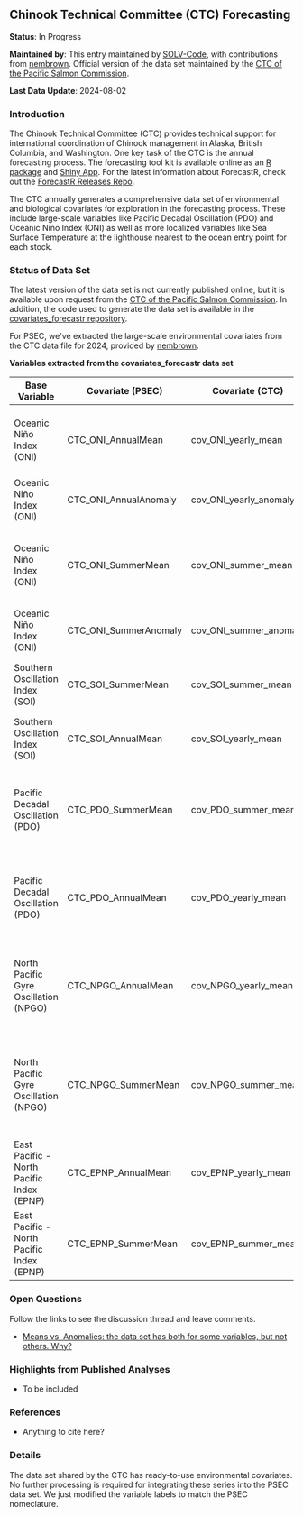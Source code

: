 ## Chinook Technical Committee (CTC) Forecasting

**Status**: In Progress

**Maintained by**: This entry maintained by [SOLV-Code](https://github.com/SOLV-Code), with contributions from [nembrown](https://github.com/nembrown). Official version of the data set maintained by the [CTC of the Pacific Salmon Commission](https://www.psc.org/membership-lists/).

**Last Data Update**: 2024-08-02

### Introduction

The Chinook Technical Committee (CTC) provides technical support for international coordination of Chinook management in Alaska, British Columbia, and Washington. One key task of the CTC is the annual forecasting process. The forecasting tool kit is available online as an [R package](https://github.com/SalmonForecastR/ForecastR-Package) and [Shiny App](https://github.com/SalmonForecastR/ForecastR-App). For the latest information about ForecastR, check out the [ForecastR Releases Repo](https://github.com/SalmonForecastR/ForecastR-Releases).

The CTC annually generates a comprehensive data set of environmental and biological covariates for exploration in the forecasting process. These include large-scale variables like Pacific Decadal Oscillation (PDO) and Oceanic Niño Index (ONI) as well as more localized variables like Sea Surface Temperature at the lighthouse nearest to the ocean entry point for each stock.


### Status of Data Set

The latest version of the data set is not currently published online, but it is available upon request from the [CTC of the Pacific Salmon Commission](https://www.psc.org/membership-lists/). In addition, the code used to generate the data set is available in the [covariates_forecastr repository](https://github.com/nembrown/covariates_forecastr).

For PSEC, we've extracted the large-scale environmental covariates from the CTC data file for 2024, provided by [nembrown](https://github.com/nembrown). 

**Variables extracted from the covariates_forecastr data set**

Base Variable | Covariate (PSEC) | Covariate (CTC) | Description  | Year Match
-- | -- | -- | -- | --
Oceanic Niño Index (ONI) | CTC_ONI_AnnualMean | cov_ONI_yearly_mean	| Mean of monthly values Jan-Dec using Nino 3.4 series  | TBI
Oceanic Niño Index (ONI) | CTC_ONI_AnnualAnomaly | cov_ONI_yearly_anomaly		|   TBI  using Nino 3.4 series| TBI
Oceanic Niño Index (ONI) | CTC_ONI_SummerMean | cov_ONI_summer_mean		| Mean of monthly values May-Sep (inclusive) using Nino 3.4 series  | TBI
Oceanic Niño Index (ONI) | CTC_ONI_SummerAnomaly| cov_ONI_summer_anomaly		| TBI  using Nino 3.4 series | TBI
Southern Oscillation Index (SOI) | CTC_SOI_SummerMean| cov_SOI_summer_mean		| Mean of monthly values May-Sep (inclusive)    | TBI
Southern Oscillation Index (SOI) | CTC_SOI_AnnualMean | cov_SOI_yearly_mean		|  Mean of monthly values Jan-Dec   | TBI
Pacific Decadal Oscillation (PDO) | CTC_PDO_SummerMean | cov_PDO_summer_mean		| Mean of monthly values May-Sep (inclusive) using ERSST Version 5 | TBI
Pacific Decadal Oscillation (PDO) | CTC_PDO_AnnualMean | cov_PDO_yearly_mean		|  Mean of monthly values Jan-Dec using ERSST Version 5   | TBI
North Pacific Gyre Oscillation (NPGO) | CTC_NPGO_AnnualMean | cov_NPGO_yearly_mean		|  Mean of monthly values Jan-Dec using AVISO Satellite SSHa   | TBI
North Pacific Gyre Oscillation (NPGO) | CTC_NPGO_SummerMean | cov_NPGO_summer_mean		| Mean of monthly values May-Sep (inclusive) using AVISO Satellite SSHa   | TBI
East Pacific - North Pacific Index (EPNP) | CTC_EPNP_AnnualMean | cov_EPNP_yearly_mean		|  Mean of monthly values Jan-Dec  | TBI
East Pacific - North Pacific Index (EPNP) | CTC_EPNP_SummerMean | cov_EPNP_summer_mean	| Mean of monthly values May-Sep (inclusive)  | TBI



### Open Questions 

Follow the links to see the discussion thread and leave comments.

* [Means vs. Anomalies: the data set has both for some variables, but not others. Why?](https://github.com/SOLV-Code/Open-Source-Env-Cov-PacSalmon/issues/161)




### Highlights from Published Analyses

* To be included


### References

* Anything to cite here?



### Details

The data set shared by the CTC has ready-to-use environmental covariates. No further processing is required for integrating these series into the PSEC data set. We just modified the variable labels to match the PSEC nomeclature.

